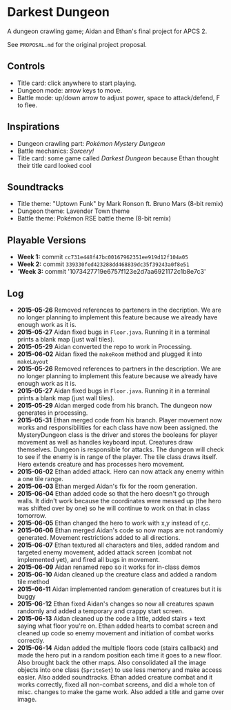 # Darkest Dungeon
A dungeon crawling game; Aidan and Ethan's final project for APCS 2.

See `PROPOSAL.md` for the original project proposal.

## Controls

- Title card: click anywhere to start playing.
- Dungeon mode: arrow keys to move.
- Battle mode: up/down arrow to adjust power, space to attack/defend, F to flee.

## Inspirations

- Dungeon crawling part: _Pok&#233;mon Mystery Dungeon_
- Battle mechanics:  _Sorcery!_
- Title card: some game called _Darkest Dungeon_ because Ethan thought their title card looked cool

## Soundtracks

- Title theme: "Uptown Funk" by Mark Ronson ft. Bruno Mars (8-bit remix)
- Dungeon theme: Lavender Town theme
- Battle theme: Pok&#233;mon RSE battle theme (8-bit remix)

## Playable Versions
- **Week 1:** commit `cc731e448f47bc00167962351ee919d12f104a05`
- **Week 2:** commit `339330fed423288dd468839dc35f39243a0f8e51`
- '**Week 3:** commit '1073427719e6757f123e2d7aa6921172c1b8e7c3'

## Log
- **2015-05-26** Removed references to parteners in the decription.  We are no longer planning to implement this feature because we already have enough work as it is.
- **2015-05-27** Aidan fixed bugs in `Floor.java`. Running it in a terminal prints a blank map (just wall tiles).
- **2015-05-29** Aidan converted the repo to work in Processing.
- **2015-06-02** Aidan fixed the `makeRoom` method and plugged it into `makeLayout`
- **2015-05-26** Removed references to partners in the description.  We are no longer planning to implement this feature because we already have enough work as it is.
- **2015-05-27** Aidan fixed bugs in `Floor.java`. Running it in a terminal prints a blank map (just wall tiles).
- **2015-05-29** Aidan merged code from his branch.  The dungeon now generates in processing.
- **2015-05-31** Ethan merged code from his branch.  Player movement now works and responsibilities for each class have now been assigned.  the MysteryDungeon class is the driver and stores the booleans for player movement as well as handles keyboard input.  Creatures draw themselves.  Dungeon is responsible for attacks.  The dungeon will check to see if the enemy is in range of the player.  The tile class draws itself.  Hero extends creature and has processes hero movement.
- **2015-06-02** Ethan added attack.  Hero can now attack any enemy within a one tile range.
- **2015-06-03** Ethan merged Aidan's fix for the room generation.
- **2015-06-04** Ethan added code so that the hero doesn't go through walls.  It didn't work because the coordinates were messed up (the hero was shifted over by one) so he will continue to work on that in class tomorrow.
- **2015-06-05** Ethan changed the hero to work with x,y instead of r,c. 
- **2015-06-06** Ethan merged Aidan's code so now maps are not randomly generated.  Movement restrictions added to all directions.
- **2015-06-07** Ethan textured all characters and tiles, added random and targeted enemy movement, added attack screen (combat not implemented yet), and fired all bugs in movement.
- **2015-06-09** Aidan renamed repo so it works for in-class demos
- **2015-06-10** Aidan cleaned up the creature class and added a random tile method
- **2015-06-11** Aidan implemented random generation of creatures but it is buggy
- **2015-06-12** Ethan fixed Aidan's changes so now all creatures spawn randomly and added a temporary and crappy start screen.
- **2015-06-13** Aidan cleaned up the code a little, added stairs + text saying what floor you're on.  Ethan added hearts to combat screen and cleaned up code so enemy movement and initiation of combat works correctly.
- **2015-06-14** Aidan added the multiple floors code (stairs callback) and made the hero put in a random position each time it goes to a new floor. Also brought back the other maps. Also consolidated all the image objects into one class (`SpriteSet`) to use less memory and make access easier. Also added soundtracks. Ethan added creature combat and it works correctly, fixed all non-combat screens, and did a whole ton of misc. changes to make the game work. Also added a title and game over image.
